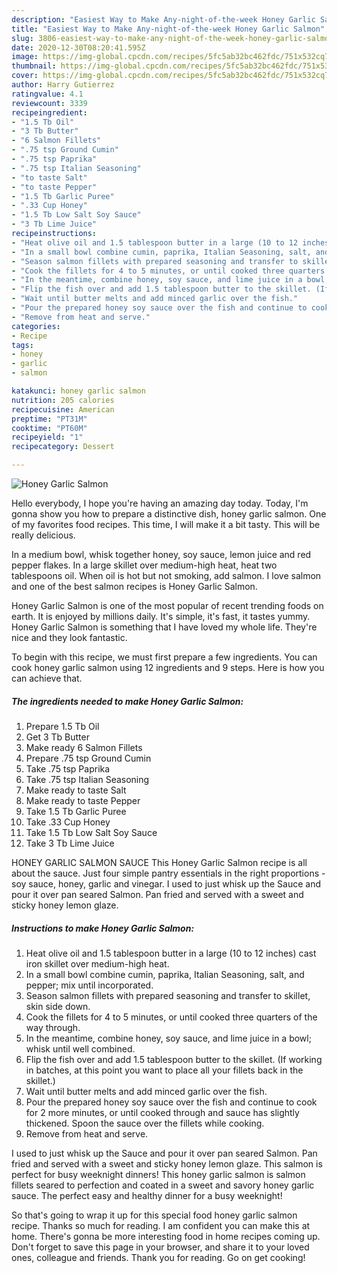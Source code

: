 ```yaml
---
description: "Easiest Way to Make Any-night-of-the-week Honey Garlic Salmon"
title: "Easiest Way to Make Any-night-of-the-week Honey Garlic Salmon"
slug: 3806-easiest-way-to-make-any-night-of-the-week-honey-garlic-salmon
date: 2020-12-30T08:20:41.595Z
image: https://img-global.cpcdn.com/recipes/5fc5ab32bc462fdc/751x532cq70/honey-garlic-salmon-recipe-main-photo.jpg
thumbnail: https://img-global.cpcdn.com/recipes/5fc5ab32bc462fdc/751x532cq70/honey-garlic-salmon-recipe-main-photo.jpg
cover: https://img-global.cpcdn.com/recipes/5fc5ab32bc462fdc/751x532cq70/honey-garlic-salmon-recipe-main-photo.jpg
author: Harry Gutierrez
ratingvalue: 4.1
reviewcount: 3339
recipeingredient:
- "1.5 Tb Oil"
- "3 Tb Butter"
- "6 Salmon Fillets"
- ".75 tsp Ground Cumin"
- ".75 tsp Paprika"
- ".75 tsp Italian Seasoning"
- "to taste Salt"
- "to taste Pepper"
- "1.5 Tb Garlic Puree"
- ".33 Cup Honey"
- "1.5 Tb Low Salt Soy Sauce"
- "3 Tb Lime Juice"
recipeinstructions:
- "Heat olive oil and 1.5 tablespoon butter in a large (10 to 12 inches) cast iron skillet over medium-high heat."
- "In a small bowl combine cumin, paprika, Italian Seasoning, salt, and pepper; mix until incorporated."
- "Season salmon fillets with prepared seasoning and transfer to skillet, skin side down."
- "Cook the fillets for 4 to 5 minutes, or until cooked three quarters of the way through."
- "In the meantime, combine honey, soy sauce, and lime juice in a bowl; whisk until well combined."
- "Flip the fish over and add 1.5 tablespoon butter to the skillet. (If working in batches, at this point you want to place all your fillets back in the skillet.)"
- "Wait until butter melts and add minced garlic over the fish."
- "Pour the prepared honey soy sauce over the fish and continue to cook for 2 more minutes, or until cooked through and sauce has slightly thickened. Spoon the sauce over the fillets while cooking."
- "Remove from heat and serve."
categories:
- Recipe
tags:
- honey
- garlic
- salmon

katakunci: honey garlic salmon 
nutrition: 205 calories
recipecuisine: American
preptime: "PT31M"
cooktime: "PT60M"
recipeyield: "1"
recipecategory: Dessert

---
```



![Honey Garlic Salmon](https://img-global.cpcdn.com/recipes/5fc5ab32bc462fdc/751x532cq70/honey-garlic-salmon-recipe-main-photo.jpg)

Hello everybody, I hope you're having an amazing day today. Today, I'm gonna show you how to prepare a distinctive dish, honey garlic salmon. One of my favorites food recipes. This time, I will make it a bit tasty. This will be really delicious.

In a medium bowl, whisk together honey, soy sauce, lemon juice and red pepper flakes. In a large skillet over medium-high heat, heat two tablespoons oil. When oil is hot but not smoking, add salmon. I love salmon and one of the best salmon recipes is Honey Garlic Salmon.

Honey Garlic Salmon is one of the most popular of recent trending foods on earth. It is enjoyed by millions daily. It's simple, it's fast, it tastes yummy. Honey Garlic Salmon is something that I have loved my whole life. They're nice and they look fantastic.


To begin with this recipe, we must first prepare a few ingredients. You can cook honey garlic salmon using 12 ingredients and 9 steps. Here is how you can achieve that.

<!--inarticleads1-->

##### The ingredients needed to make Honey Garlic Salmon:

1. Prepare 1.5 Tb Oil
1. Get 3 Tb Butter
1. Make ready 6 Salmon Fillets
1. Prepare .75 tsp Ground Cumin
1. Take .75 tsp Paprika
1. Take .75 tsp Italian Seasoning
1. Make ready to taste Salt
1. Make ready to taste Pepper
1. Take 1.5 Tb Garlic Puree
1. Take .33 Cup Honey
1. Take 1.5 Tb Low Salt Soy Sauce
1. Take 3 Tb Lime Juice


HONEY GARLIC SALMON SAUCE This Honey Garlic Salmon recipe is all about the sauce. Just four simple pantry essentials in the right proportions - soy sauce, honey, garlic and vinegar. I used to just whisk up the Sauce and pour it over pan seared Salmon. Pan fried and served with a sweet and sticky honey lemon glaze. 

<!--inarticleads2-->

##### Instructions to make Honey Garlic Salmon:

1. Heat olive oil and 1.5 tablespoon butter in a large (10 to 12 inches) cast iron skillet over medium-high heat.
1. In a small bowl combine cumin, paprika, Italian Seasoning, salt, and pepper; mix until incorporated.
1. Season salmon fillets with prepared seasoning and transfer to skillet, skin side down.
1. Cook the fillets for 4 to 5 minutes, or until cooked three quarters of the way through.
1. In the meantime, combine honey, soy sauce, and lime juice in a bowl; whisk until well combined.
1. Flip the fish over and add 1.5 tablespoon butter to the skillet. (If working in batches, at this point you want to place all your fillets back in the skillet.)
1. Wait until butter melts and add minced garlic over the fish.
1. Pour the prepared honey soy sauce over the fish and continue to cook for 2 more minutes, or until cooked through and sauce has slightly thickened. Spoon the sauce over the fillets while cooking.
1. Remove from heat and serve.


I used to just whisk up the Sauce and pour it over pan seared Salmon. Pan fried and served with a sweet and sticky honey lemon glaze. This salmon is perfect for busy weeknight dinners! This honey garlic salmon is salmon fillets seared to perfection and coated in a sweet and savory honey garlic sauce. The perfect easy and healthy dinner for a busy weeknight! 

So that's going to wrap it up for this special food honey garlic salmon recipe. Thanks so much for reading. I am confident you can make this at home. There's gonna be more interesting food in home recipes coming up. Don't forget to save this page in your browser, and share it to your loved ones, colleague and friends. Thank you for reading. Go on get cooking!
